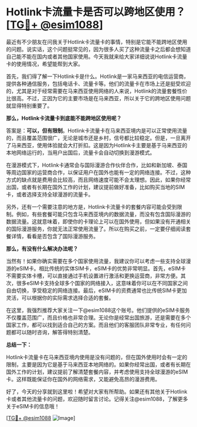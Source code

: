 # Hotlink卡流量卡是否可以跨地区使用？[[TG💪+ @esim1088](https://t.me/s/esim1088)]

最近有不少朋友在问我关于Hotlink卡流量卡的事情，特别是它能不能跨地区使用的问题。说实话，这个问题挺常见的，因为很多人买了这种流量卡之后都会想知道自己能不能在国内或者其他国家使用。今天我就来给大家详细说说Hotlink卡流量卡的使用情况，希望能帮到大家。

首先，我们得了解一下Hotlink卡是什么。Hotlink是一家马来西亚的电信运营商，提供各种通信服务，包括电话卡、流量卡等。他们的流量卡在市场上还是挺受欢迎的，尤其是对于经常需要在马来西亚使用网络的人来说，Hotlink的流量套餐性价比很高。不过，正因为它的主要市场是在马来西亚，所以关于它的跨地区使用问题就显得特别重要了。

**那么，Hotlink卡流量卡到底能不能跨地区使用呢？**

答案是：**可以，但有限制**。Hotlink卡流量卡在马来西亚境内是可以正常使用流量的，而且覆盖范围很广，无论是城市还是乡村，信号都比较稳定。但是，一旦离开了马来西亚，使用体验就会大打折扣。这是因为Hotlink卡主要是基于马来西亚的本地网络运行的，当用户出国后，流量卡会自动切换到漫游模式。

在漫游模式下，Hotlink卡通常会与国际漫游合作伙伴合作，比如和新加坡、泰国等周边国家的运营商合作，以保证用户在国外也能有一定的网络连接。不过，这种方式的缺点就是费用会比较高，而且网络速度可能不会太理想。因此，如果你经常出国，或者有长期在国外工作的计划，建议提前做好准备，比如购买当地的SIM卡，或者选择支持全球漫游的流量卡。

另外，还有一个需要注意的地方是，Hotlink卡流量卡的套餐内容可能会受到限制。例如，有些套餐可能只包含马来西亚境内的数据流量，而没有包含国际漫游的数据流量。这就意味着，即使你的卡理论上可以在国外使用，但如果没有开通相关的国际漫游服务，你就无法正常使用流量了。所以在购买之前，一定要仔细阅读套餐详情，看看是否包含了国际漫游服务。

**那么，有没有什么解决办法呢？**

当然有！如果你确实需要在多个国家使用流量，我建议你可以考虑一些支持全球漫游的eSIM卡。相比传统的实体SIM卡，eSIM卡的优势非常明显。首先，eSIM卡不需要实体卡槽，可以直接通过手机设置进行激活和更换运营商，非常方便。其次，很多eSIM卡支持全球多个国家的网络接入，这意味着你可以在不同国家之间自由切换，享受稳定的网络连接。最后，eSIM卡的资费通常也比传统SIM卡更加灵活，可以根据你的实际需求选择合适的套餐。

在这里，我强烈推荐大家关注一下@esim1088这个账号。他们提供的eSIM卡服务不仅覆盖范围广，而且价格也非常合理。无论你是经常出国旅游，还是需要在多个国家工作，都可以找到适合自己的方案。而且他们的客服团队非常专业，有任何问题都可以随时咨询，解答得特别清楚。

**总结一下：**

Hotlink卡流量卡在马来西亚境内使用是没有问题的，但在国外使用时会有一定的限制，主要是因为它是基于马来西亚本地网络的。如果你经常出国，或者有长期在国外工作的计划，建议提前了解清楚套餐内容，并考虑使用支持全球漫游的eSIM卡。这样既能保证你在国外的网络需求，又能避免高昂的漫游费用。

好了，今天的分享就到这里啦！希望对大家有所帮助。如果还有其他关于Hotlink卡或者其他流量卡的问题，欢迎随时留言讨论。记得关注@esim1088，了解更多关于eSIM卡的信息哦！

[[TG💪+ @esim1088](https://t.me/s/esim1088) ![Image](https://i.postimg.cc/4NQfJmqS/Snipaste-2025-05-13-00-14-12.png)]